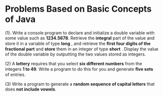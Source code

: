 
# Problems Based on Basic Concepts of Java


(1). Write a console program to declare and initialize a double variable with some value such as **1234.5678**.
Retrieve the **integral** part of the value and store it in a variable of type **long** , and retrieve the **ﬁrst four digits
of the fractional part** and **store** them in an integer of type **short** . Display the value of the double variable
by outputting the two values stored as integers.

(2) A **lottery** requires that you select **six different numbers** from the integers **1 to 49**. Write a program to do this
for you and generate **ﬁve sets** of entries.

(3) Write a program to generate a **random sequence of capital letters** that does **not include vowels**.
